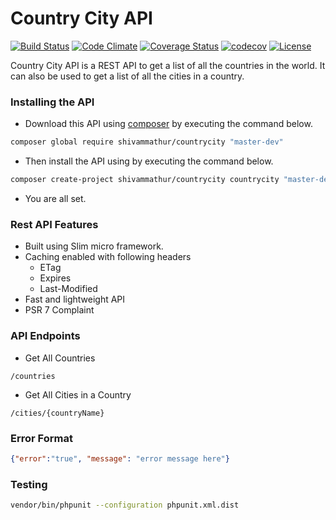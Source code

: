 # Country City API
[![Build Status](https://travis-ci.org/shivammathur/countrycity.svg?branch=master)](https://travis-ci.org/shivammathur/countrycity)
[![Code Climate](https://codeclimate.com/github/shivammathur/countrycity/badges/gpa.svg)](https://codeclimate.com/github/shivammathur/countrycity)
[![Coverage Status](https://coveralls.io/repos/github/shivammathur/countrycity/badge.svg?branch=master)](https://coveralls.io/github/shivammathur/countrycity?branch=master)
[![codecov](https://codecov.io/gh/shivammathur/countrycity/branch/master/graph/badge.svg)](https://codecov.io/gh/shivammathur/countrycity)
[![License](https://poser.pugx.org/shivammathur/countrycity/license)](https://packagist.org/packages/shivammathur/countrycity)

Country City API is a REST API to get a list of all the countries in the world. It can also be used to get a list of all the cities in a country.

### Installing the API

- Download this API using [composer](https://getcomposer.org/download/) by executing the command below.
```bash
composer global require shivammathur/countrycity "master-dev"
```
- Then install the API using by executing the command below.
```bash
composer create-project shivammathur/countrycity countrycity "master-dev" --prefer-dist
```
- You are all set.

### Rest API Features
- Built using Slim micro framework.
- Caching enabled with following headers
  - ETag
  - Expires
  - Last-Modified
- Fast and lightweight API
- PSR 7 Complaint

### API Endpoints

- Get All Countries
```
/countries
```

- Get All Cities in a Country
```
/cities/{countryName}
```

### Error Format
```json
{"error":"true", "message": "error message here"}
```                

### Testing
```bash
vendor/bin/phpunit --configuration phpunit.xml.dist
```
